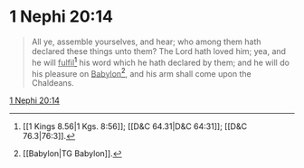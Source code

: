 # 1 Nephi 20:14

> All ye, assemble yourselves, and hear; who among them hath declared these things unto them? The Lord hath loved him; yea, and he will <u>fulfil</u>[^a] his word which he hath declared by them; and he will do his pleasure on <u>Babylon</u>[^b], and his arm shall come upon the Chaldeans.

[1 Nephi 20:14](https://www.churchofjesuschrist.org/study/scriptures/bofm/1-ne/20?lang=eng&id=p14#p14)


[^a]: [[1 Kings 8.56|1 Kgs. 8:56]]; [[D&C 64.31|D&C 64:31]]; [[D&C 76.3|76:3]].  
[^b]: [[Babylon|TG Babylon]].  
